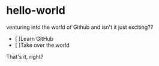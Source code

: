 # hello-world
venturing into the world of Github and isn't it just exciting??

 - [ ]Learn GitHub
 - [ ]Take over the world

That's it, right?
